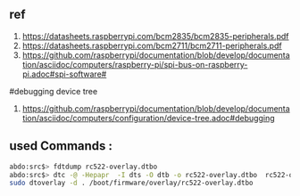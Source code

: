 ## ref

1. https://datasheets.raspberrypi.com/bcm2835/bcm2835-peripherals.pdf
2. https://datasheets.raspberrypi.com/bcm2711/bcm2711-peripherals.pdf
3. https://github.com/raspberrypi/documentation/blob/develop/documentation/asciidoc/computers/raspberry-pi/spi-bus-on-raspberry-pi.adoc#spi-software#

#debugging device tree

1. https://github.com/raspberrypi/documentation/blob/develop/documentation/asciidoc/computers/configuration/device-tree.adoc#debugging

## used Commands :

```bash
abdo:src$> fdtdump rc522-overlay.dtbo
abdo:src$> dtc -@ -Hepapr  -I dts -O dtb -o rc522-overlay.dtbo  rc522-overlay.dts
sudo dtoverlay -d . /boot/firmware/overlay/rc522-overlay.dtbo
```
